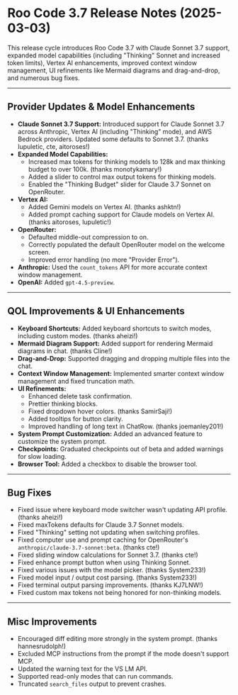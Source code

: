 # Roo Code 3.7 Release Notes (2025-03-03)

This release cycle introduces Roo Code 3.7 with Claude Sonnet 3.7 support, expanded model capabilities (including "Thinking" Sonnet and increased token limits), Vertex AI enhancements, improved context window management, UI refinements like Mermaid diagrams and drag-and-drop, and numerous bug fixes.

---

## Provider Updates & Model Enhancements

*   **Claude Sonnet 3.7 Support:** Introduced support for Claude Sonnet 3.7 across Anthropic, Vertex AI (including "Thinking" mode), and AWS Bedrock providers. Updated some defaults to Sonnet 3.7. (thanks lupuletic, cte, aitoroses!)
*   **Expanded Model Capabilities:**
    *   Increased max tokens for thinking models to 128k and max thinking budget to over 100k. (thanks monotykamary!)
    *   Added a slider to control max output tokens for thinking models.
    *   Enabled the "Thinking Budget" slider for Claude 3.7 Sonnet on OpenRouter.
*   **Vertex AI:**
    *   Added Gemini models on Vertex AI. (thanks ashktn!)
    *   Added prompt caching support for Claude models on Vertex AI. (thanks aitoroses, lupuletic!)
*   **OpenRouter:**
    *   Defaulted middle-out compression to on.
    *   Correctly populated the default OpenRouter model on the welcome screen.
    *   Improved error handling (no more "Provider Error").
*   **Anthropic:** Used the `count_tokens` API for more accurate context window management.
*   **OpenAI:** Added `gpt-4.5-preview`.

---

## QOL Improvements & UI Enhancements

*   **Keyboard Shortcuts:** Added keyboard shortcuts to switch modes, including custom modes. (thanks aheizi!)
*   **Mermaid Diagram Support:** Added support for rendering Mermaid diagrams in chat. (thanks Cline!)
*   **Drag-and-Drop:** Supported dragging and dropping multiple files into the chat.
*   **Context Window Management:** Implemented smarter context window management and fixed truncation math.
*   **UI Refinements:**
    *   Enhanced delete task confirmation.
    *   Prettier thinking blocks.
    *   Fixed dropdown hover colors. (thanks SamirSaji!)
    *   Added tooltips for button clarity.
    *   Improved handling of long text in ChatRow. (thanks joemanley201!)
*   **System Prompt Customization:** Added an advanced feature to customize the system prompt.
*   **Checkpoints:** Graduated checkpoints out of beta and added warnings for slow loading.
*   **Browser Tool:** Added a checkbox to disable the browser tool.

---

## Bug Fixes

*   Fixed issue where keyboard mode switcher wasn't updating API profile. (thanks aheizi!)
*   Fixed maxTokens defaults for Claude 3.7 Sonnet models.
*   Fixed "Thinking" setting not updating when switching profiles.
*   Fixed computer use and prompt caching for OpenRouter's `anthropic/claude-3.7-sonnet:beta`. (thanks cte!)
*   Fixed sliding window calculations for Sonnet 3.7. (thanks cte!)
*   Fixed enhance prompt button when using Thinking Sonnet.
*   Fixed various issues with the model picker. (thanks System233!)
*   Fixed model input / output cost parsing. (thanks System233!)
*   Fixed terminal output parsing improvements. (thanks KJ7LNW!)
*   Fixed custom max tokens not being honored for non-thinking models.

---

## Misc Improvements

*   Encouraged diff editing more strongly in the system prompt. (thanks hannesrudolph!)
*   Excluded MCP instructions from the prompt if the mode doesn't support MCP.
*   Updated the warning text for the VS LM API.
*   Supported read-only modes that can run commands.
*   Truncated `search_files` output to prevent crashes.